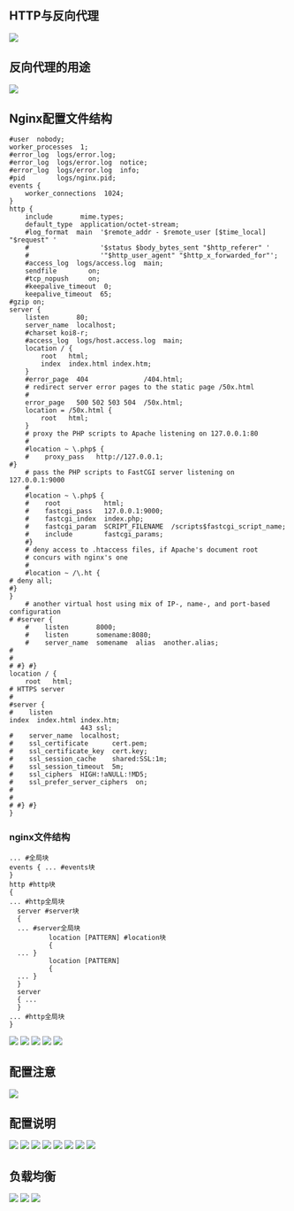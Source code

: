 ##  HTTP与反向代理
<img src="./10.png">

## 反向代理的用途
<img src="./11.png">

## Nginx配置文件结构
```
#user  nobody;
worker_processes  1;
#error_log  logs/error.log;
#error_log  logs/error.log  notice;
#error_log  logs/error.log  info;
#pid        logs/nginx.pid;
events {
    worker_connections  1024;
}
http {
    include       mime.types;
    default_type  application/octet-stream;
    #log_format  main  '$remote_addr - $remote_user [$time_local] "$request" '
    #                  '$status $body_bytes_sent "$http_referer" '
    #                  '"$http_user_agent" "$http_x_forwarded_for"';
    #access_log  logs/access.log  main;
    sendfile        on;
    #tcp_nopush     on;
    #keepalive_timeout  0;
    keepalive_timeout  65;
#gzip on;
server {
    listen       80;
    server_name  localhost;
    #charset koi8-r;
    #access_log  logs/host.access.log  main;
    location / {
        root   html;
        index  index.html index.htm;
    }
    #error_page  404              /404.html;
    # redirect server error pages to the static page /50x.html
    #
    error_page   500 502 503 504  /50x.html;
    location = /50x.html {
        root   html;
    }
    # proxy the PHP scripts to Apache listening on 127.0.0.1:80
    #
    #location ~ \.php$ {
    #    proxy_pass   http://127.0.0.1;
#}
    # pass the PHP scripts to FastCGI server listening on 127.0.0.1:9000
    #
    #location ~ \.php$ {
    #    root           html;
    #    fastcgi_pass   127.0.0.1:9000;
    #    fastcgi_index  index.php;
    #    fastcgi_param  SCRIPT_FILENAME  /scripts$fastcgi_script_name;
    #    include        fastcgi_params;
    #}
    # deny access to .htaccess files, if Apache's document root
    # concurs with nginx's one
    #
    #location ~ /\.ht {
# deny all;
#}
}
    # another virtual host using mix of IP-, name-, and port-based
configuration
# #server {
    #    listen       8000;
    #    listen       somename:8080;
    #    server_name  somename  alias  another.alias;
#
#
# #} #}
location / {
    root   html;
# HTTPS server
#
#server {
#    listen
index  index.html index.htm;
                  443 ssl;
#    server_name  localhost;
#    ssl_certificate      cert.pem;
#    ssl_certificate_key  cert.key;
#    ssl_session_cache    shared:SSL:1m;
#    ssl_session_timeout  5m;
#    ssl_ciphers  HIGH:!aNULL:!MD5;
#    ssl_prefer_server_ciphers  on;
#
#
# #} #}
}
```
### nginx文件结构
```
... #全局块
events { ... #events块
}
http #http块
{
... #http全局块
  server #server块
  {
  ... #server全局块
          location [PATTERN] #location块
          {
  ... }
          location [PATTERN]
          {
  ... }
  }
  server
  { ...
  }
... #http全局块
}
```
<img src="./12.png">
<img src="./13.png">
<img src="./13.png">
<img src="./14.png">
<img src="./15.png">

## 配置注意
<img src="./16.png">

## 配置说明
<img src="./17.png">
<img src="./18.png">
<img src="./19.png">
<img src="./20.png">
<img src="./21.png">
<img src="./22.png">
<img src="./23.png">
<img src="./24.png">

## 负载均衡
<img src="./25.png">
<img src="./26.png">
<img src="./27.png">
